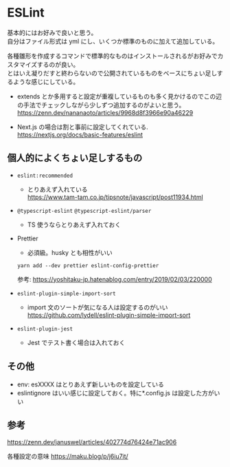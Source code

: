 # ESLint

基本的にはお好みで良いと思う。  
自分はファイル形式は yml にし、いくつか標準のものに加えて追加している。

各種雛形を作成するコマンドで標準的なものはインストールされるがお好みでカスタマイズするのが良い。  
とはいえ凝りだすと終わらないので公開されているものをベースにちょい足しするような感じにしている。

- extends とか多用すると設定が重複しているものも多く見かけるのでこの辺の手法でチェックしながら少しずつ追加するのがよいと思う。  
  https://zenn.dev/nananaoto/articles/9968d8f3966e90a46229

- Next.js の場合は割と事前に設定してくれている.  
  https://nextjs.org/docs/basic-features/eslint

## 個人的によくちょい足しするもの

- `eslint:recommended`

  - とりあえず入れている  
    https://www.tam-tam.co.jp/tipsnote/javascript/post11934.html

- `@typescript-eslint` `@typescript-eslint/parser`

  - TS 使うならとりあえず入れておく

- Prettier

  - 必須級。husky とも相性がいい

  ```
  yarn add --dev prettier eslint-config-prettier
  ```

  参考: https://yoshitaku-jp.hatenablog.com/entry/2019/02/03/220000

- `eslint-plugin-simple-import-sort`

  - import 文のソートが気になる人は設定するのがいい
    https://github.com/lydell/eslint-plugin-simple-import-sort

- `eslint-plugin-jest`
  - Jest でテスト書く場合は入れておく

## その他

- env: esXXXX はとりあえず新しいものを設定している
- eslintignore はいい感じに設定しておく。特に\*.config.js は設定した方がいい

## 参考

https://zenn.dev/januswel/articles/402774d76424e71ac906

各種設定の意味
https://maku.blog/p/j6iu7it/
